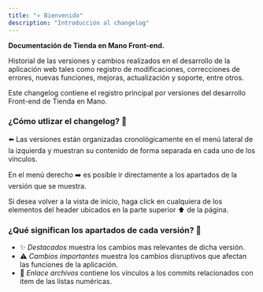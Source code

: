 ```yaml
---
title: "⭐ Bienvenido"
description: "Introducción al changelog"
---
```


**Documentación de Tienda en Mano Front-end.**

Historial de las versiones y cambios realizados en el desarrollo de la aplicación web tales como registro de modificaciones, correcciones de errores, nuevas funciones, mejoras, actualización y soporte, entre otros.

Este changelog contiene el registro principal por versiones del desarrollo Front-end de Tienda en Mano.

### ¿Cómo utlizar el changelog? 🤔

⬅️ Las versiones están organizadas cronológicamente en el menú lateral de la izquierda y muestran su contenido de forma separada en cada uno de los vínculos.

En el menú derecho ➡️ es posible ir directamente a los apartados de la versión que se muestra.

Si desea volver a la vista de inicio, haga click en cualquiera de los elementos del header ubicados en la parte superior ⬆️ de la página.

### ¿Qué significan los apartados de cada versión? 📖

- ✨ _Destacados_ muestra los cambios mas relevantes de dicha versión.
- ⚠️ _Cambios importantes_ muestra los cambios disruptivos que afectan las funciones de la aplicación.
- 🔗 _Enlace archivos_ contiene los vínculos a los commits relacionados con item de las listas numéricas.

